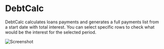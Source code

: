 DebtCalc
========

DebtCalc calculates loans payments and generates a full payments list from a start date with total interest.
You can select specific rows to check what would be the interest for the selected period.

![Screenshot](http://tagtaxa.com/images/DebtCalc.png)
